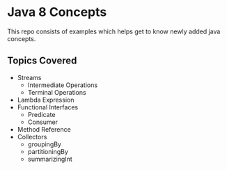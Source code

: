
# Java 8 Concepts

This repo consists of examples which helps get to know newly added java concepts.



## Topics Covered

- Streams
    - Intermediate Operations
    - Terminal Operations
- Lambda Expression
- Functional Interfaces
    - Predicate
    - Consumer
- Method Reference
- Collectors
    - groupingBy
    - partitioningBy
    - summarizingInt
